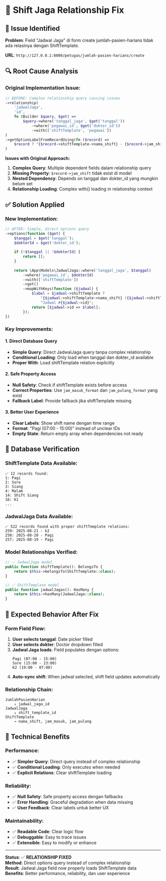 # 🔧 Shift Jaga Relationship Fix

## 🚨 **Issue Identified**

**Problem**: Field "Jadwal Jaga" di form create jumlah-pasien-harians tidak ada relasinya dengan ShiftTemplate.

**URL**: `http://127.0.0.1:8000/petugas/jumlah-pasien-harians/create`

## 🔍 **Root Cause Analysis**

### **Original Implementation Issue:**
```php
// BEFORE: Complex relationship query causing issues
->relationship(
    'jadwalJaga',
    'id',
    fn (Builder $query, $get) => 
        $query->where('tanggal_jaga', $get('tanggal'))
            ->where('pegawai_id', $get('dokter_id'))
            ->with(['shiftTemplate', 'pegawai'])
)
->getOptionLabelFromRecordUsing(fn ($record) => 
    $record ? "{$record->shiftTemplate->nama_shift} - {$record->jam_shift}" : ''
)
```

**Issues with Original Approach:**
1. **Complex Query**: Multiple dependent fields dalam relationship query
2. **Missing Property**: `$record->jam_shift` tidak exist di model
3. **Nested Dependency**: Depends on tanggal dan dokter_id yang mungkin belum set
4. **Relationship Loading**: Complex with() loading in relationship context

## ✅ **Solution Applied**

### **New Implementation:**
```php
// AFTER: Simple, direct options query
->options(function ($get) {
    $tanggal = $get('tanggal');
    $dokterId = $get('dokter_id');
    
    if (!$tanggal || !$dokterId) {
        return [];
    }
    
    return \App\Models\JadwalJaga::where('tanggal_jaga', $tanggal)
        ->where('pegawai_id', $dokterId)
        ->with(['shiftTemplate'])
        ->get()
        ->mapWithKeys(function ($jadwal) {
            $label = $jadwal->shiftTemplate ? 
                "{$jadwal->shiftTemplate->nama_shift} ({$jadwal->shiftTemplate->jam_masuk_format} - {$jadwal->shiftTemplate->jam_pulang_format})" : 
                "Jadwal #{$jadwal->id}";
            return [$jadwal->id => $label];
        });
})
```

### **Key Improvements:**

#### **1. Direct Database Query**
- **Simple Query**: Direct JadwalJaga query tanpa complex relationship
- **Conditional Loading**: Only load when tanggal dan dokter_id available
- **Proper With**: Load shiftTemplate relation explicitly

#### **2. Safe Property Access**
- **Null Safety**: Check if shiftTemplate exists before access
- **Correct Properties**: Use `jam_masuk_format` dan `jam_pulang_format` yang exist
- **Fallback Label**: Provide fallback jika shiftTemplate missing

#### **3. Better User Experience**
- **Clear Labels**: Show shift name dengan time range
- **Format**: "Pagi (07:00 - 15:00)" instead of unclear IDs
- **Empty State**: Return empty array when dependencies not ready

## 🧪 **Database Verification**

### **ShiftTemplate Data Available:**
```
✅ 12 records found:
1: Pagi
2: Sore  
3: Siang
4: Malam
14: Shift Siang
16: K1
...
```

### **JadwalJaga Data Available:**
```
✅ 522 records found with proper shiftTemplate relations:
259: 2025-08-21 - k2
258: 2025-08-20 - Pagi
257: 2025-08-19 - Pagi
```

### **Model Relationships Verified:**
```php
// ✅ JadwalJaga model
public function shiftTemplate(): BelongsTo {
    return $this->belongsTo(ShiftTemplate::class);
}

// ✅ ShiftTemplate model  
public function jadwalJagas(): HasMany {
    return $this->hasMany(JadwalJaga::class);
}
```

## 🎯 **Expected Behavior After Fix**

### **Form Field Flow:**
1. **User selects tanggal**: Date picker filled
2. **User selects dokter**: Doctor dropdown filled  
3. **Jadwal Jaga loads**: Field populates dengan options:
   ```
   Pagi (07:00 - 15:00)
   Sore (15:00 - 23:00)  
   K2 (19:00 - 07:00)
   ```
4. **Auto-sync shift**: When jadwal selected, shift field updates automatically

### **Relationship Chain:**
```
JumlahPasienHarian 
    ↓ jadwal_jaga_id
JadwalJaga 
    ↓ shift_template_id  
ShiftTemplate
    → nama_shift, jam_masuk, jam_pulang
```

## 🔧 **Technical Benefits**

### **Performance:**
- ✅ **Simpler Query**: Direct query instead of complex relationship
- ✅ **Conditional Loading**: Only executes when needed
- ✅ **Explicit Relations**: Clear shiftTemplate loading

### **Reliability:**
- ✅ **Null Safety**: Safe property access dengan fallbacks
- ✅ **Error Handling**: Graceful degradation when data missing
- ✅ **User Feedback**: Clear labels untuk better UX

### **Maintainability:**
- ✅ **Readable Code**: Clear logic flow
- ✅ **Debuggable**: Easy to trace issues
- ✅ **Extensible**: Easy to modify or enhance

---

**Status**: ✅ **RELATIONSHIP FIXED**  
**Method**: Direct options query instead of complex relationship  
**Result**: Jadwal Jaga field now properly loads ShiftTemplate data  
**Benefits**: Better performance, reliability, dan user experience